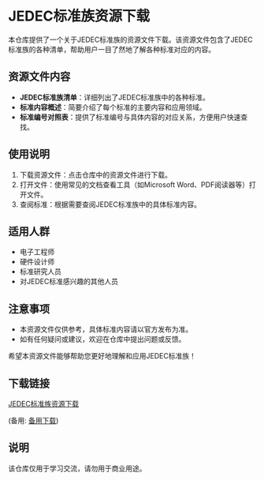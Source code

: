 # JEDEC标准族资源下载

本仓库提供了一个关于JEDEC标准族的资源文件下载。该资源文件包含了JEDEC标准族的各种清单，帮助用户一目了然地了解各种标准对应的内容。

## 资源文件内容

- **JEDEC标准族清单**：详细列出了JEDEC标准族中的各种标准。
- **标准内容概述**：简要介绍了每个标准的主要内容和应用领域。
- **标准编号对照表**：提供了标准编号与具体内容的对应关系，方便用户快速查找。

## 使用说明

1. 下载资源文件：点击仓库中的资源文件进行下载。
2. 打开文件：使用常见的文档查看工具（如Microsoft Word、PDF阅读器等）打开文件。
3. 查阅标准：根据需要查阅JEDEC标准族中的具体标准内容。

## 适用人群

- 电子工程师
- 硬件设计师
- 标准研究人员
- 对JEDEC标准感兴趣的其他人员

## 注意事项

- 本资源文件仅供参考，具体标准内容请以官方发布为准。
- 如有任何疑问或建议，欢迎在仓库中提出问题或反馈。

希望本资源文件能够帮助您更好地理解和应用JEDEC标准族！

## 下载链接
[JEDEC标准族资源下载](https://pan.quark.cn/s/a87117e27eb2) 

(备用: [备用下载](https://pan.baidu.com/s/11uL-3GGKi67rK-4qUiLxrw?pwd=1234))

## 说明

该仓库仅用于学习交流，请勿用于商业用途。
